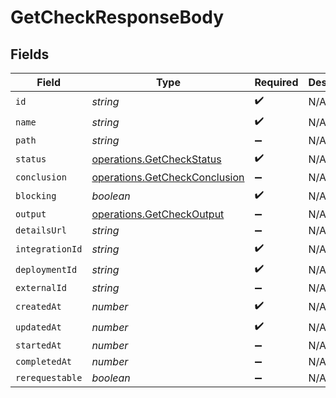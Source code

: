# GetCheckResponseBody


## Fields

| Field                                                                          | Type                                                                           | Required                                                                       | Description                                                                    |
| ------------------------------------------------------------------------------ | ------------------------------------------------------------------------------ | ------------------------------------------------------------------------------ | ------------------------------------------------------------------------------ |
| `id`                                                                           | *string*                                                                       | :heavy_check_mark:                                                             | N/A                                                                            |
| `name`                                                                         | *string*                                                                       | :heavy_check_mark:                                                             | N/A                                                                            |
| `path`                                                                         | *string*                                                                       | :heavy_minus_sign:                                                             | N/A                                                                            |
| `status`                                                                       | [operations.GetCheckStatus](../../models/operations/getcheckstatus.md)         | :heavy_check_mark:                                                             | N/A                                                                            |
| `conclusion`                                                                   | [operations.GetCheckConclusion](../../models/operations/getcheckconclusion.md) | :heavy_minus_sign:                                                             | N/A                                                                            |
| `blocking`                                                                     | *boolean*                                                                      | :heavy_check_mark:                                                             | N/A                                                                            |
| `output`                                                                       | [operations.GetCheckOutput](../../models/operations/getcheckoutput.md)         | :heavy_minus_sign:                                                             | N/A                                                                            |
| `detailsUrl`                                                                   | *string*                                                                       | :heavy_minus_sign:                                                             | N/A                                                                            |
| `integrationId`                                                                | *string*                                                                       | :heavy_check_mark:                                                             | N/A                                                                            |
| `deploymentId`                                                                 | *string*                                                                       | :heavy_check_mark:                                                             | N/A                                                                            |
| `externalId`                                                                   | *string*                                                                       | :heavy_minus_sign:                                                             | N/A                                                                            |
| `createdAt`                                                                    | *number*                                                                       | :heavy_check_mark:                                                             | N/A                                                                            |
| `updatedAt`                                                                    | *number*                                                                       | :heavy_check_mark:                                                             | N/A                                                                            |
| `startedAt`                                                                    | *number*                                                                       | :heavy_minus_sign:                                                             | N/A                                                                            |
| `completedAt`                                                                  | *number*                                                                       | :heavy_minus_sign:                                                             | N/A                                                                            |
| `rerequestable`                                                                | *boolean*                                                                      | :heavy_minus_sign:                                                             | N/A                                                                            |